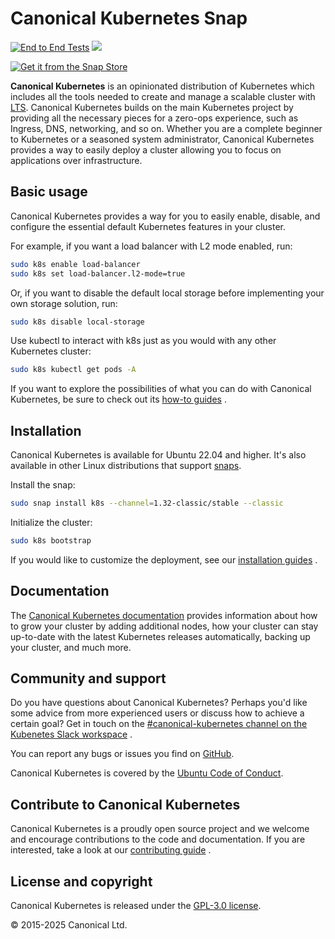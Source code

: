 # Canonical Kubernetes Snap

[![End to End Tests](https://github.com/canonical/k8s-snap/actions/workflows/integration.yaml/badge.svg)](https://github.com/canonical/k8s-snap/actions/workflows/integration.yaml)
[![](https://snapcraft.io/k8s/badge.svg)](https://snapcraft.io/k8s)

[![Get it from the Snap Store](https://snapcraft.io/static/images/badges/en/snap-store-black.svg)](https://snapcraft.io/k8s)

**Canonical Kubernetes** is an opinionated distribution of Kubernetes which
includes all the tools needed to create and manage a scalable cluster with
[LTS](https://canonical.com/blog/12-year-lts-for-kubernetes). Canonical
Kubernetes builds on the main Kubernetes project by providing all
the necessary pieces for a zero-ops experience, such as Ingress, DNS,
networking, and so on. Whether you are a complete beginner to Kubernetes or a
seasoned system administrator, Canonical Kubernetes provides a way to easily
deploy a cluster allowing you to focus on applications over infrastructure.

## Basic usage

Canonical Kubernetes provides a way for you to easily enable, disable, and
configure the essential default Kubernetes features in your cluster.

For example, if you want a load balancer with L2 mode enabled, run:

```bash
sudo k8s enable load-balancer
sudo k8s set load-balancer.l2-mode=true
```

Or, if you want to disable the default local storage before implementing your
own storage solution, run:

```bash
sudo k8s disable local-storage
```

Use kubectl to interact with k8s just as you would with any other Kubernetes
cluster:

```bash
sudo k8s kubectl get pods -A
```

If you want to explore the possibilities of what you can do with Canonical
Kubernetes, be sure to check out its
[how-to guides](https://documentation.ubuntu.com/canonical-kubernetes/latest/snap/howto/)
.

## Installation

Canonical Kubernetes is available for Ubuntu 22.04 and higher. It's also
available in other Linux distributions that support
[snaps](https://snapcraft.io/).

Install the snap:

```bash
sudo snap install k8s --channel=1.32-classic/stable --classic
```

Initialize the cluster:

```bash
sudo k8s bootstrap
```

If you would like to customize the deployment, see our
[installation guides](https://documentation.ubuntu.com/canonical-kubernetes/latest/snap/howto/install/)
.

## Documentation

The
[Canonical Kubernetes documentation](https://documentation.ubuntu.com/canonical-kubernetes/)
provides information about how to grow your cluster by adding additional nodes,
how your cluster can stay up-to-date with the latest Kubernetes releases
automatically, backing up your cluster, and much more.

## Community and support

Do you have questions about Canonical Kubernetes? Perhaps you'd like some advice
from more experienced users or discuss how to achieve a certain goal? Get in
touch on the
[#canonical-kubernetes channel on the Kubenetes Slack workspace](http://slack.kubernetes.io/)
.

You can report any bugs or issues you find on
[GitHub](https://github.com/canonical/k8s-snap/issues).

Canonical Kubernetes is covered by the
[Ubuntu Code of Conduct](https://ubuntu.com/community/ethos/code-of-conduct).

## Contribute to Canonical Kubernetes

Canonical Kubernetes is a proudly open source project and we welcome and
encourage contributions to the code and documentation. If you are interested,
take a look at our
[contributing guide](https://documentation.ubuntu.com/canonical-kubernetes/latest/snap/howto/contribute/)
.

## License and copyright

Canonical Kubernetes is released under the [GPL-3.0 license](LICENSE).

© 2015-2025 Canonical Ltd.
